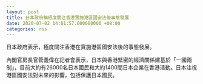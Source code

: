 ```yaml
---
layout: post
title: 日本政府稱極度關注香港實施港區國安法後事態發展
date: 2020-07-02 14:01:57.000000000 +08:00
categories: rss
---
```


日本政府表示，極度關注香港在實施港區國安法後的事態發展。

內閣官房長官菅義偉在記者會表示，日本與香港緊密的經濟關係建基於「一國兩制」，目前大約有26000名日本國民和大約1400間日本企業在香港活動。日本注視港區國安法對未來的影響，包括保護日本國民。
